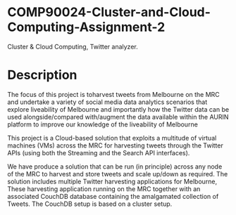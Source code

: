 # COMP90024-Cluster-and-Cloud-Computing-Assignment-2
 Cluster & Cloud Computing, Twitter analyzer.
 
# Description
The focus of this project is toharvest tweets from Melbourne on the MRC and undertake a variety of social media data analytics
scenarios that explore liveability of Melbourne and importantly how the Twitter data can be used
alongside/compared with/augment the data available within the AURIN platform to improve our
knowledge of the liveability of Melbourne

This project is a Cloud-based solution that exploits a multitude of virtual machines (VMs)
across the MRC for harvesting tweets through the Twitter APIs (using both the Streaming and the
Search API interfaces).

We have produce a solution that can be run (in principle) across any node of the MRC to 
harvest and store tweets and scale up/down as required. The solution includes multiple
Twitter harvesting applications for Melbourne, These harvesting application running on 
the MRC together with an associated CouchDB database containing the amalgamated collection 
of Tweets. The CouchDB setup is based on a cluster setup.
